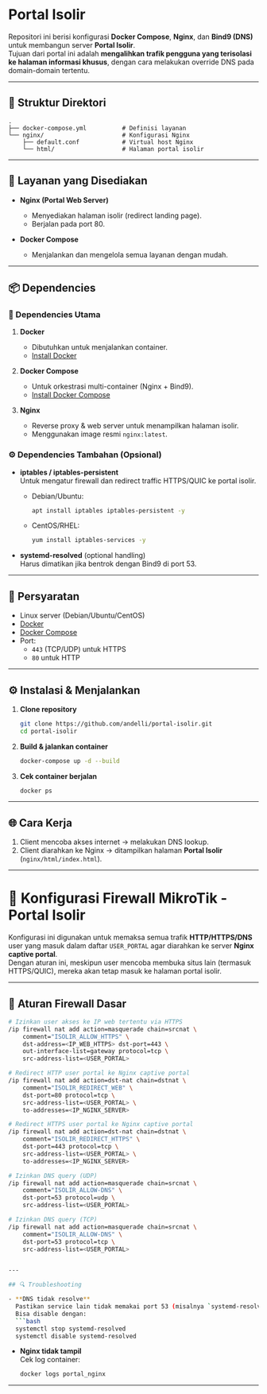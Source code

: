 # Portal Isolir

Repositori ini berisi konfigurasi **Docker Compose**, **Nginx**, dan **Bind9 (DNS)** untuk membangun server **Portal Isolir**.  
Tujuan dari portal ini adalah **mengalihkan trafik pengguna yang terisolasi ke halaman informasi khusus**, dengan cara melakukan override DNS pada domain-domain tertentu.

---

## 📂 Struktur Direktori

```text
.
├── docker-compose.yml          # Definisi layanan
└── nginx/                      # Konfigurasi Nginx
    ├── default.conf            # Virtual host Nginx
    └── html/                   # Halaman portal isolir
```

---

## 🚀 Layanan yang Disediakan

- **Nginx (Portal Web Server)**  
  - Menyediakan halaman isolir (redirect landing page).  
  - Berjalan pada port 80.  

- **Docker Compose**  
  - Menjalankan dan mengelola semua layanan dengan mudah.

---

## 📦 Dependencies

### 🔑 Dependencies Utama
1. **Docker**  
   - Dibutuhkan untuk menjalankan container.  
   - [Install Docker](https://docs.docker.com/get-docker/)  

2. **Docker Compose**  
   - Untuk orkestrasi multi-container (Nginx + Bind9).  
   - [Install Docker Compose](https://docs.docker.com/compose/install/)  

3. **Nginx**  
   - Reverse proxy & web server untuk menampilkan halaman isolir.  
   - Menggunakan image resmi `nginx:latest`.

### ⚙️ Dependencies Tambahan (Opsional)
- **iptables / iptables-persistent**  
  Untuk mengatur firewall dan redirect traffic HTTPS/QUIC ke portal isolir.  
  - Debian/Ubuntu:  
    ```bash
    apt install iptables iptables-persistent -y
    ```
  - CentOS/RHEL:  
    ```bash
    yum install iptables-services -y
    ```

- **systemd-resolved** (optional handling)  
  Harus dimatikan jika bentrok dengan Bind9 di port 53.

---

## 🔧 Persyaratan

- Linux server (Debian/Ubuntu/CentOS)  
- [Docker](https://docs.docker.com/get-docker/)  
- [Docker Compose](https://docs.docker.com/compose/install/)  
- Port:
  - `443` (TCP/UDP) untuk HTTPS  
  - `80` untuk HTTP  

---

## ⚙️ Instalasi & Menjalankan

1. **Clone repository**
   ```bash
   git clone https://github.com/andelli/portal-isolir.git
   cd portal-isolir
   ```

2. **Build & jalankan container**
   ```bash
   docker-compose up -d --build
   ```

3. **Cek container berjalan**
   ```bash
   docker ps
   ```

---

## 🌐 Cara Kerja

1. Client mencoba akses internet → melakukan DNS lookup.  
3. Client diarahkan ke Nginx → ditampilkan halaman **Portal Isolir** (`nginx/html/index.html`).  

---

# 📌 Konfigurasi Firewall MikroTik - Portal Isolir

Konfigurasi ini digunakan untuk memaksa semua trafik **HTTP/HTTPS/DNS** user yang masuk dalam daftar `USER_PORTAL` agar diarahkan ke server **Nginx captive portal**.  
Dengan aturan ini, meskipun user mencoba membuka situs lain (termasuk HTTPS/QUIC), mereka akan tetap masuk ke halaman portal isolir.

---

## 🔹 Aturan Firewall Dasar

```bash
# Izinkan user akses ke IP web tertentu via HTTPS
/ip firewall nat add action=masquerade chain=srcnat \
    comment="ISOLIR_ALLOW_HTTPS" \
    dst-address=<IP_WEB_HTTPS> dst-port=443 \
    out-interface-list=gateway protocol=tcp \
    src-address-list=<USER_PORTAL>

# Redirect HTTP user portal ke Nginx captive portal
/ip firewall nat add action=dst-nat chain=dstnat \
    comment="ISOLIR_REDIRECT_WEB" \
    dst-port=80 protocol=tcp \
    src-address-list=<USER_PORTAL> \
    to-addresses=<IP_NGINX_SERVER>

# Redirect HTTPS user portal ke Nginx captive portal
/ip firewall nat add action=dst-nat chain=dstnat \
    comment="ISOLIR_REDIRECT_HTTPS" \
    dst-port=443 protocol=tcp \
    src-address-list=<USER_PORTAL> \
    to-addresses=<IP_NGINX_SERVER>

# Izinkan DNS query (UDP)
/ip firewall nat add action=masquerade chain=srcnat \
    comment="ISOLIR_ALLOW-DNS" \
    dst-port=53 protocol=udp \
    src-address-list=<USER_PORTAL>

# Izinkan DNS query (TCP)
/ip firewall nat add action=masquerade chain=srcnat \
    comment="ISOLIR_ALLOW-DNS" \
    dst-port=53 protocol=tcp \
    src-address-list=<USER_PORTAL>


---

## 🔍 Troubleshooting

- **DNS tidak resolve**  
  Pastikan service lain tidak memakai port 53 (misalnya `systemd-resolved`).  
  Bisa disable dengan:
  ```bash
  systemctl stop systemd-resolved
  systemctl disable systemd-resolved
  ```

- **Nginx tidak tampil**  
  Cek log container:
  ```bash
  docker logs portal_nginx
  ```

---

